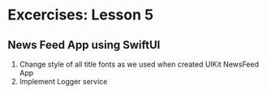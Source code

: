 # Excercises: Lesson 5

## News Feed App using SwiftUI

1. Change style of all title fonts as we used when created UIKit NewsFeed App
2. Implement Logger service